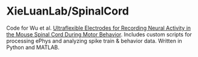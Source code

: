 # XieLuanLab/SpinalCord
Code for Wu et al. [Ultraflexible Electrodes for Recording Neural Activity in the Mouse Spinal Cord During Motor Behavior](http://dx.doi.org/10.2139/ssrn.4635577). Includes custom scripts for processing ePhys and analyzing spike train & behavior data. Written in Python and MATLAB.